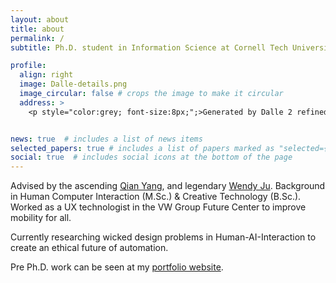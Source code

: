 ```yaml
---
layout: about
title: about
permalink: /
subtitle: Ph.D. student in Information Science at Cornell Tech University

profile:
  align: right
  image: Dalle-details.png
  image_circular: false # crops the image to make it circular
  address: >
    <p style="color:grey; font-size:8px;";>Generated by Dalle 2 refined by GFPGAN, prompts from lexica.art and CLIP interrogator.</p>


news: true  # includes a list of news items
selected_papers: true # includes a list of papers marked as "selected={true}"
social: true  # includes social icons at the bottom of the page
---
```


Advised by the ascending [Qian Yang](https://qianyang.co/), and legendary [Wendy Ju](https://tech.cornell.edu/people/wendy-ju/). 
Background in Human Computer Interaction (M.Sc.) & Creative Technology (B.Sc.). Worked as a UX technologist in the VW Group Future Center to improve mobility for all. 

Currently researching wicked design problems in Human-AI-Interaction to create an ethical future of automation. 

Pre Ph.D. work can be seen at my [portfolio website](https://haukesandhaus.de/).
